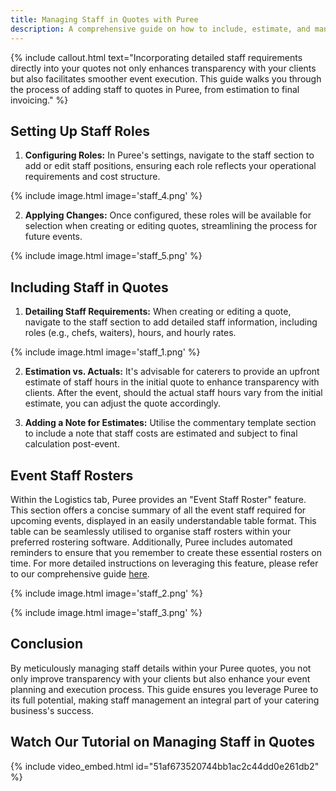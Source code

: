 ```yaml
---
title: Managing Staff in Quotes with Puree
description: A comprehensive guide on how to include, estimate, and manage staff costs in your catering quotes using Puree, ensuring transparency and efficiency in event planning.
---
```


{% include callout.html text="Incorporating detailed staff requirements directly into your quotes not only enhances transparency with your clients but also facilitates smoother event execution. This guide walks you through the process of adding staff to quotes in Puree, from estimation to final invoicing." %}

## Setting Up Staff Roles

1. **Configuring Roles:** In Puree's settings, navigate to the staff section to add or edit staff positions, ensuring each role reflects your operational requirements and cost structure.

{% include image.html image='staff_4.png' %}

2. **Applying Changes:** Once configured, these roles will be available for selection when creating or editing quotes, streamlining the process for future events.

{% include image.html image='staff_5.png' %}

## Including Staff in Quotes

1. **Detailing Staff Requirements:** When creating or editing a quote, navigate to the staff section to add detailed staff information, including roles (e.g., chefs, waiters), hours, and hourly rates.

{% include image.html image='staff_1.png' %}

2. **Estimation vs. Actuals:** It's advisable for caterers to provide an upfront estimate of staff hours in the initial quote to enhance transparency with clients. After the event, should the actual staff hours vary from the initial estimate, you can adjust the quote accordingly. 

3. **Adding a Note for Estimates:** Utilise the commentary template section to include a note that staff costs are estimated and subject to final calculation post-event.  

## Event Staff Rosters

Within the Logistics tab, Puree provides an "Event Staff Roster" feature. This section offers a concise summary of all the event staff required for upcoming events, displayed in an easily understandable table format. This table can be seamlessly utilised to organise staff rosters within your preferred rostering software. Additionally, Puree includes automated reminders to ensure that you remember to create these essential rosters on time. For more detailed instructions on leveraging this feature, please refer to our comprehensive guide [here](/docs/tasks).

{% include image.html image='staff_2.png' %}

{% include image.html image='staff_3.png' %}

## Conclusion

By meticulously managing staff details within your Puree quotes, you not only improve transparency with your clients but also enhance your event planning and execution process. This guide ensures you leverage Puree to its full potential, making staff management an integral part of your catering business's success.

## Watch Our Tutorial on Managing Staff in Quotes

{% include video_embed.html id="51af673520744bb1ac2c44dd0e261db2" %}

